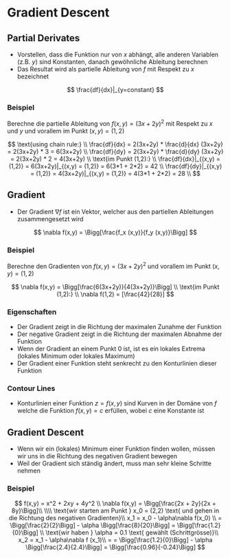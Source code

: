 # Gradient Descent

## Partial Derivates

- Vorstellen, dass die Funktion nur von $x$ abhängt, alle anderen Variablen (z.B. $y$) sind Konstanten, danach gewöhnliche Ableitung berechnen
- Das Resultat wird als partielle Ableitung von $f$ mit Respekt zu $x$ bezeichnet

$$ \frac{df}{dx}|_{y=constant} $$

### Beispiel

Berechne die partielle Ableitung von $f(x,y) = (3x + 2y)^2$ mit Respekt zu $x$ und $y$ und vorallem im Punkt $(x,y) = (1,2)$

$$ 
    \text{using chain rule:} \\
    \frac{df}{dx} = 2(3x+2y) * \frac{d}{dx} (3x+2y) = 2(3x+2y) * 3 = 6(3x+2y) \\
    \frac{df}{dy} = 2(3x+2y) * \frac{d}{dy} (3x+2y) = 2(3x+2y) * 2 = 4(3x+2y) \\
    \text{im Punkt (1,2):} \\
    \frac{df}{dx}|_{(x,y) = (1,2)} = 6(3x+2y)|_{(x,y) = (1,2)} = 6(3*1 + 2*2) = 42 \\
    \frac{df}{dy}|_{(x,y) = (1,2)} = 4(3x+2y)|_{(x,y) = (1,2)} = 4(3*1 + 2*2) = 28 \\
 $$

## Gradient

- Der Gradient $\nabla f$ ist ein Vektor, welcher aus den partiellen Ableitungen zusammengesetzt wird

$$ \nabla f(x,y) = \Bigg[\frac{f_x (x,y)}{f_y (x,y)}\Bigg] $$

### Beispiel

Berechne den Gradienten von $f(x,y) = (3x + 2y)^2$ und vorallem im Punkt $(x,y) = (1,2)$

$$
    \nabla f(x,y) = \Bigg[\frac{6(3x+2y)}{4(3x+2y)}\Bigg] \\
    \text{im Punkt (1,2):} \\
    \nabla f(1,2) = [\frac{42}{28}]
$$

### Eigenschaften

- Der Gradient zeigt in die Richtung der maximalen Zunahme der Funktion
- Der negative Gradient zeigt in die Richtung der maximalen Abnahme der Funktion
- Wenn der Gradient an einem Punkt 0 ist, ist es ein lokales Extrema (lokales Minimum oder lokales Maximum)
- Der Gradient einer Funktion steht senkrecht zu den Konturlinien dieser Funktion

### Contour Lines

- Konturlinien einer Funktion $z = f(x,y)$ sind Kurven in der Domäne von $f$ welche die Funktion $f(x,y) = c$ erfüllen, wobei $c$ eine Konstante ist

## Gradient Descent

- Wenn wir ein (lokales) Minimum einer Funktion finden wollen, müssen wir uns in die Richtung des negativen Gradient bewegen
- Weil der Gradient sich ständig ändert, muss man sehr kleine Schritte nehmen

### Beispiel

$$
    f(x,y) = x^2 + 2xy + 4y^2 \\
    \nabla f(x,y) = \Bigg[\frac{2x + 2y}{2x + 8y}\Bigg]\\
    \\\\
    \text{wir starten am Punkt } x_0 = (2,2) \text{ und gehen in die Richtung des negativen Gradienten}\\
    x_1 = x_0 - \alpha\nabla f(x_0) \\
    = \Bigg[\frac{2}{2}\Bigg] - \alpha \Bigg[\frac{8}{20}\Bigg] = \Bigg[\frac{1.2}{0}\Bigg] \\
    \text{wir haben } \alpha = 0.1 \text{ gewählt (Schrittgrösse)}\\
    x_2 = x_1 - \alpha\nabla f (x_1)\\
    = = \Bigg[\frac{1.2}{0}\Bigg] - \alpha \Bigg[\frac{2.4}{2.4}\Bigg] = \Bigg[\frac{0.96}{-0.24}\Bigg]
$$

